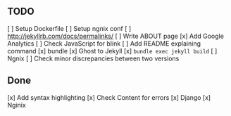 ## TODO

[ ] Setup Dockerfile
[ ] Setup ngnix conf
  [ ] http://jekyllrb.com/docs/permalinks/
[ ] Write ABOUT page
[x] Add Google Analytics
[ ] Check JavaScript for blink
[ ] Add README explaining command
  [x] bundle
  [x] Ghost to Jekyll
  [x] `bundle exec jekyll build`
  [ ] Ngnix
[ ] Check minor discrepancies between two versions

## Done

[x] Add syntax highlighting
[x] Check Content for errors
  [x] Django 
  [x] Nginix
